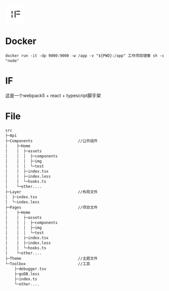 
# <img align="center" alt="if" width="60px" src="https://github.com/freezestanley/Factory/blob/lazy/public/logo.png" />

# Docker
```
docker run -it -dp 9000:9000 -w /app -v "${PWD}:/app" 工作项目镜像 sh -c "node"
```
# IF 
这是一个webpack5 + react + typescript脚手架

# File
```
src
├─Api
├─Components                    //公共组件
│    ├─Home
│    │  ├─assets
│    │  │  ├─components
│    │  │  ├─img
│    │  │  └─test
│    │  ├─index.tsx
│    │  ├─index.less
│    │  └─hooks.ts
│    └─other....
├─Layer                         //布局文件
│  ├─index.tsx
│  └─index.less
├─Pages                         //项目文件
│    ├─Home
│    │  ├─assets
│    │  │  ├─components
│    │  │  ├─img
│    │  │  └─test
│    │  ├─index.tsx
│    │  ├─index.less
│    │  └─hooks.ts
│    └─other....
├─Theme                         //主题文件
└─Toolbox                       //工具
    ├─debugger.tsx
    ├─goDB.less
    ├─index.ts
    └─other....
```


